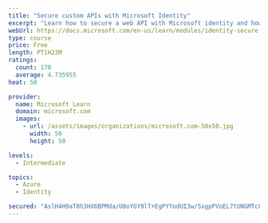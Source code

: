 ```yaml
---
title: "Secure custom APIs with Microsoft Identity"
excerpt: "Learn how to secure a web API with Microsoft identity and how to call it from another application."
webUrl: https://docs.microsoft.com/en-us/learn/modules/identity-secure-custom-api/
type: course
price: Free
length: PT1H23M
ratings:
  count: 178
  average: 4.735955
heat: 50

provider:
  name: Microsoft Learn
  domain: microsoft.com
  images:
    - url: /assets/images/organizations/microsoft.com-50x50.jpg
      width: 50
      height: 50

levels:
  - Intermediate

topics:
  - Azure
  - Identity

secured: "AslH4H9aT8h3HX6BPMda/U8oYGY9lT+EgPYYodUI3w/SxgpPVoEL7tUNGMTc8mkvIHmEc+VAsu2yOA6V4b0IG9G472C9giKiVmpgUHOlhowmXUZmcUL8s48Yj2zB9V6PmoXm5xIHpt8JUlc3HlyGwTnRTWGkf0Mj5qp8T0lREFprzptXp+OfOxde9mSb+WVNTDbxp21RD6nt5hxJuaHJM8BTpxHId/cyftQZxiBZQU+89N8lYWBI6nLJb5hcuTh+5SWMZKrULK9XoDOiWDSZNmlwlGlTJPLIRw0ZobqBckts+L7cKi7eoxlAzolcewZJeP29eRCDpHz0yh8WfFQL2TbJEHfNi4eFKKQet3iAhjHPaOyUn26Wz4Ujm2+GUPP7Xl5F2gq9FH3x/PSeRy+WxZ75e2LPm5SQr3DzPXz/FwM=;D7gYiAnS/Wzr6UohmeqNXw=="
---
```


